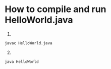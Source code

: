 # How to compile and run HelloWorld.java

1. 
``` javac HelloWorld.java ```

2. 
``` java HelloWorld ```
